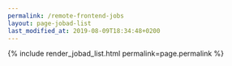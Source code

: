 ```yaml
---
permalink: /remote-frontend-jobs
layout: page-jobad-list
last_modified_at: 2019-08-09T18:34:48+0200
---
```

{% include render_jobad_list.html permalink=page.permalink %}

